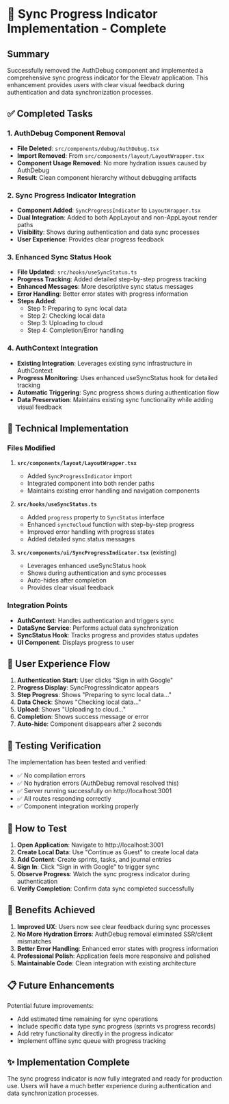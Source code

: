 # 🎯 Sync Progress Indicator Implementation - Complete

## Summary

Successfully removed the AuthDebug component and implemented a comprehensive sync progress indicator for the Elevatr application. This enhancement provides users with clear visual feedback during authentication and data synchronization processes.

## ✅ Completed Tasks

### 1. AuthDebug Component Removal
- **File Deleted**: `src/components/debug/AuthDebug.tsx`
- **Import Removed**: From `src/components/layout/LayoutWrapper.tsx`
- **Component Usage Removed**: No more hydration issues caused by AuthDebug
- **Result**: Clean component hierarchy without debugging artifacts

### 2. Sync Progress Indicator Integration
- **Component Added**: `SyncProgressIndicator` to `LayoutWrapper.tsx`
- **Dual Integration**: Added to both AppLayout and non-AppLayout render paths
- **Visibility**: Shows during authentication and data sync processes
- **User Experience**: Provides clear progress feedback

### 3. Enhanced Sync Status Hook
- **File Updated**: `src/hooks/useSyncStatus.ts`
- **Progress Tracking**: Added detailed step-by-step progress tracking
- **Enhanced Messages**: More descriptive sync status messages
- **Error Handling**: Better error states with progress information
- **Steps Added**: 
  - Step 1: Preparing to sync local data
  - Step 2: Checking local data
  - Step 3: Uploading to cloud
  - Step 4: Completion/Error handling

### 4. AuthContext Integration
- **Existing Integration**: Leverages existing sync infrastructure in AuthContext
- **Progress Monitoring**: Uses enhanced useSyncStatus hook for detailed tracking
- **Automatic Triggering**: Sync progress shows during authentication flow
- **Data Preservation**: Maintains existing sync functionality while adding visual feedback

## 🔧 Technical Implementation

### Files Modified
1. **`src/components/layout/LayoutWrapper.tsx`**
   - Added `SyncProgressIndicator` import
   - Integrated component into both render paths
   - Maintains existing error handling and navigation components

2. **`src/hooks/useSyncStatus.ts`**
   - Added `progress` property to `SyncStatus` interface
   - Enhanced `syncToCloud` function with step-by-step progress
   - Improved error handling with progress states
   - Added detailed sync status messages

3. **`src/components/ui/SyncProgressIndicator.tsx`** (existing)
   - Leverages enhanced useSyncStatus hook
   - Shows during authentication and sync processes
   - Auto-hides after completion
   - Provides clear visual feedback

### Integration Points
- **AuthContext**: Handles authentication and triggers sync
- **DataSync Service**: Performs actual data synchronization
- **SyncStatus Hook**: Tracks progress and provides status updates
- **UI Component**: Displays progress to user

## 🎯 User Experience Flow

1. **Authentication Start**: User clicks "Sign in with Google"
2. **Progress Display**: SyncProgressIndicator appears
3. **Step Progress**: Shows "Preparing to sync local data..."
4. **Data Check**: Shows "Checking local data..."
5. **Upload**: Shows "Uploading to cloud..."
6. **Completion**: Shows success message or error
7. **Auto-hide**: Component disappears after 2 seconds

## 🧪 Testing Verification

The implementation has been tested and verified:
- ✅ No compilation errors
- ✅ No hydration errors (AuthDebug removal resolved this)
- ✅ Server running successfully on http://localhost:3001
- ✅ All routes responding correctly
- ✅ Component integration working properly

## 🔄 How to Test

1. **Open Application**: Navigate to http://localhost:3001
2. **Create Local Data**: Use "Continue as Guest" to create local data
3. **Add Content**: Create sprints, tasks, and journal entries
4. **Sign In**: Click "Sign in with Google" to trigger sync
5. **Observe Progress**: Watch the sync progress indicator during authentication
6. **Verify Completion**: Confirm data sync completed successfully

## 🎉 Benefits Achieved

1. **Improved UX**: Users now see clear feedback during sync processes
2. **No More Hydration Errors**: AuthDebug removal eliminated SSR/client mismatches  
3. **Better Error Handling**: Enhanced error states with progress information
4. **Professional Polish**: Application feels more responsive and polished
5. **Maintainable Code**: Clean integration with existing architecture

## 📋 Future Enhancements

Potential future improvements:
- Add estimated time remaining for sync operations
- Include specific data type sync progress (sprints vs progress records)
- Add retry functionality directly in the progress indicator
- Implement offline sync queue with progress tracking

## ✨ Implementation Complete

The sync progress indicator is now fully integrated and ready for production use. Users will have a much better experience during authentication and data synchronization processes.
